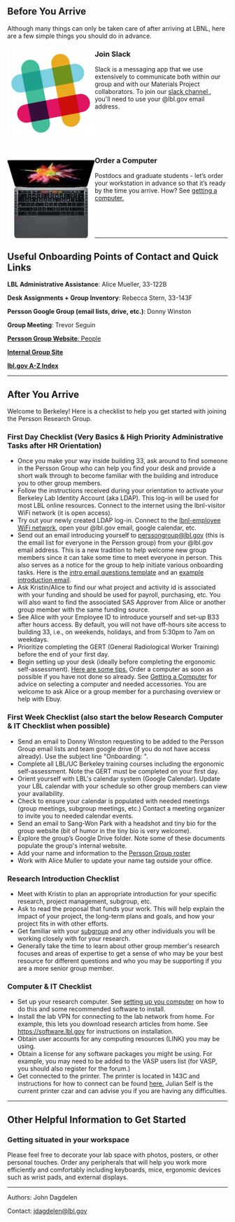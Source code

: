 ## Before You Arrive <a name="before"></a>

Although many things can only be taken care of after arriving at LBNL, here are a few simple things you should do in advance.


<div>
  <div>
    <img align="left" width="200" height="200" src="../../resources/slack.png"/>
    <div>
      <h3 padding-top="20" padding-left="20" >Join Slack</h3>
      <p padding-left="20">
        Slack is a messaging app that we use extensively to communicate both within our group and with our Materials Project collaborators. To join our <a href="https://berkeleytheory.slack.com"> slack channel </a>, you'll need to use your @lbl.gov email address.
        <br/><br/><br/><br/>
      </p>
    </div>
  </div>
</div>

<div>
  <br/>
  <div>
    <div>
      <img align="left" width="200" height="200" src="../../resources/mac.jpg"/>
      <div>
        <h3 padding-top="20" padding-left="20">Order a Computer</h3>
        <p padding-left="20">
          Postdocs and graduate students - let’s order your workstation in advance so that it’s ready by the time you arrive.
How? See <a href="https://perssongroup.github.io/handbook/content/computing#getting-a-computer"> getting a computer.</a>
          <br /><br /><br /><br /><br />
        </p>
      </div>
    </div>
  </div>
</div>



-----------------------------------------------------------------------------------------------------------------------------
## Useful Onboarding Points of Contact and Quick Links <a name="quick_links"></a>

**LBL Administrative Assistance**: Alice Mueller, 33-122B

**Desk Assignments + Group Inventory**: Rebecca Stern, 33-143F

**Persson Google Group (email lists, drive, etc.)**: Donny Winston

**Group Meeting**: Trevor Seguin

[**Persson Group Website**: People](http://perssongroup.lbl.gov/people.html)

[**Internal Group Site**](https://sites.google.com/a/lbl.gov/perssongroup/home)

[**lbl.gov A-Z Index**](http://www.lbl.gov/a-z-index/)

-----------------------------------------------------------------------------------------------------------------------------

## After You Arrive <a name="after"></a>

Welcome to Berkeley! Here is a checklist to help you get started with joining the Persson Research Group.

### First Day Checklist (Very Basics & High Priority Administrative Tasks after HR Orientation) <a name="office"></a>
* Once you make your way inside building 33, ask around to find someone in the Persson Group who can help you find your desk and provide a short walk through to become familiar with the building and introduce you to other group members.
* Follow the instructions received during your orientation to activate your Berkeley Lab Identity Account (aka LDAP). This log-in will be used for most LBL online resources. Connect to the internet using the lbnl-visitor WiFi network (it is open access).
* Try out your newly created LDAP log-in. Connect to the [lbnl-employee WiFi network](https://commons.lbl.gov/display/itfaq/Wireless+Networking), open your @lbl.gov email, google calendar, etc.
* Send out an email introducing yourself to perssongroup@lbl.gov (this is the email list for everyone in the Persson group) from your @lbl.gov email address. This is a new tradition to help welcome new group members since it can take some time to meet everyone in person. This also serves as a notice for the group to help initiate various onboarding tasks. Here is the [intro email questions template](https://drive.google.com/a/lbl.gov/file/d/1OwWeS6nOFMaYuBvkQ_XuSCswPJ8CFiAf/view?usp=sharing) and an [example introduction email](https://drive.google.com/a/lbl.gov/file/d/1pOgurnt_27VDKqKs3OekR9XXgEcEtaqh/view?usp=sharing).
* Ask Kristin/Alice to find our what project and activity id is associated with your funding and should be used for payroll, purchasing, etc. You will also want to find the associated SAS Approver from Alice or another group member with the same funding source.
* See Alice with your Employee ID to introduce yourself and set-up B33 after hours access. By default, you will not have off-hours site access to building 33, i.e., on weekends, holidays, and from 5:30pm to 7am on weekdays.
* Prioritize completing the GERT (General Radiological Worker Training) before the end of your first day.
* Begin setting up your desk (ideally before completing the ergonomic self-assessment). [Here are some tips.](https://perssongroup.github.io/handbook/content/getting_started#getting-situated-in-your-office-) Order a computer as soon as possible if you have not done so already. See [Getting a Computer](https://perssongroup.github.io/handbook/content/computing#getting-a-computer) for advice on selecting a computer and needed accessories. You are welcome to ask Alice or a group member for a purchasing overview or help with Ebuy.

### First Week Checklist (also start the below Research Computer & IT Checklist when possible) <a name="office"></a>
* Send an email to Donny Winston requesting to be added to the Persson Group email lists and team google drive (if you do not have access already). Use the subject line "Onboarding: <YOUR NAME>".
* Complete all LBL/UC Berkeley training courses including the ergonomic self-assessment. Note the GERT must be completed on your first day.
* Orient yourself with LBL's calendar system (Google Calendar). Update your LBL calendar with your schedule so other group members can view your availability.
* Check to ensure your calendar is populated with needed meetings (group meetings, subgroup meetings, etc.) Contact a meeting organizer to invite you to needed calendar events.
* Send an email to Sang-Won Park with a headshot and tiny bio for the group website (bit of humor in the tiny bio is very welcome).
* Explore the group’s Google Drive folder. Note some of these documents populate the group's internal website.
* Add your name and information to the [Persson Group roster](https://docs.google.com/spreadsheets/d/1p_B3systKq6PYCuHrbT0rGqEl18QWMaqp6x664Za8zw/edit)
* Work with Alice Muller to update your name tag outside your office.

### Research Introduction Checklist <a name="office"></a>
* Meet with Kristin to plan an appropriate introduction for your specific research, project management, subgroup, etc.
* Ask to read the proposal that funds your work. This will help explain the impact of your project, the long-term plans and goals, and how your project fits in with other efforts.
* Get familiar with your [subgroup](https://docs.google.com/document/d/1nPucQrb3383C1OS95Q50T4h_LjJwNbbVWJtj3CZ1K5c/edit) and any other individuals you will be working closely with for your research.
* Generally take the time to learn about other group member's research focuses and areas of expertise to get a sense of who may be your best resource for different questions and who you may be supporting if you are a more senior group member.

### Computer & IT Checklist <a name="office"></a>
* Set up your research computer. See [setting up you computer](https://perssongroup.github.io/handbook/content/computing#personal_setup) on how to do this and some recommended software to install.
* Install the lab VPN for connecting to the lab network from home. For example, this lets you download research articles from home. See https://software.lbl.gov for instructions on installation.
* Obtain user accounts for any computing resources (LINK) you may be using.
* Obtain a license for any software packages you might be using. For example, you may need to be added to the VASP users list (for VASP, you should also register for the forum.)
* Get connected to the printer. The printer is located in 143C and instructions for how to connect can be found [here.](https://sites.google.com/a/lbl.gov/perssongroup/printers-in-persson-group) Julian Self is the current printer czar and can advise you if you are having any difficulties.

-----------------------------------------------------------------------------------------------------------------------------

## Other Helpful Information to Get Started <a name="money"></a>

### Getting situated in your workspace <a name="office"></a>
Please feel free to decorate your lab space with photos, posters, or other personal touches. Order any peripherals that will help you work more efficiently and comfortably including keyboards, mice, ergonomic devices such as wrist pads, and external displays.

---
Authors: John Dagdelen

Contact: jdagdelen@lbl.gov
